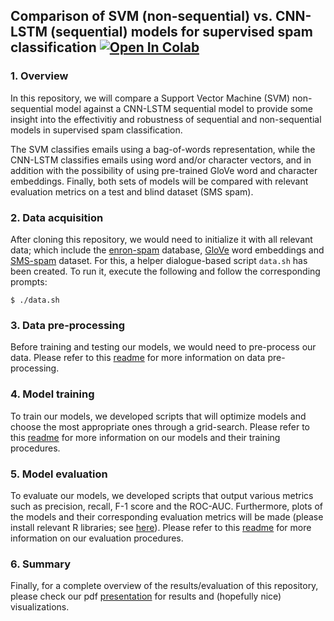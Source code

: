 ## Comparison of SVM (non-sequential) vs. CNN-LSTM (sequential) models for supervised spam classification <a href="https://colab.research.google.com/github/AtreyaSh/spam_detection/blob/master/src/enron_spam.ipynb" target="_parent"><img src="https://colab.research.google.com/assets/colab-badge.svg" alt="Open In Colab"/></a>

### 1. Overview

In this repository, we will compare a Support Vector Machine (SVM) non-sequential model against a CNN-LSTM sequential model to provide some insight into the effectivitiy and robustness of sequential and non-sequential models in supervised spam classification.

The SVM classifies emails using a bag-of-words representation, while the CNN-LSTM classifies emails using word and/or character vectors, and in addition with the possibility of using pre-trained GloVe word and character embeddings. Finally, both sets of models will be compared with relevant evaluation metrics on a test and blind dataset (SMS spam).

### 2. Data acquisition

After cloning this repository, we would need to initialize it with all relevant data; which include the [enron-spam](http://www2.aueb.gr/users/ion/data/enron-spam/) database, [GloVe](https://nlp.stanford.edu/projects/glove/) word embeddings and [SMS-spam](https://archive.ics.uci.edu/ml/datasets/SMS+Spam+Collection) dataset. For this, a helper dialogue-based script `data.sh` has been created. To run it, execute the following and follow the corresponding prompts:

```shell
$ ./data.sh
```

### 3. Data pre-processing

Before training and testing our models, we would need to pre-process our data. Please refer to this [readme](/src/docs/pre-processing.md) for more information on data pre-processing.

### 4. Model training

To train our models, we developed scripts that will optimize models and choose the most appropriate ones through a grid-search. Please refer to this [readme](/src/docs/models.md) for more information on our models and their training procedures.

### 5. Model evaluation

To evaluate our models, we developed scripts that output various metrics such as precision, recall, F-1 score and the ROC-AUC. Furthermore, plots of the models and their corresponding evaluation metrics will be made (please install relevant R libraries; see [here](/src/plot_models.R)). Please refer to this [readme](/src/docs/model-evaluation.md) for more information on our evaluation procedures.

### 6. Summary

Finally, for a complete overview of the results/evaluation of this repository, please check our pdf [presentation](/docs/main.pdf) for results and (hopefully nice) visualizations.
